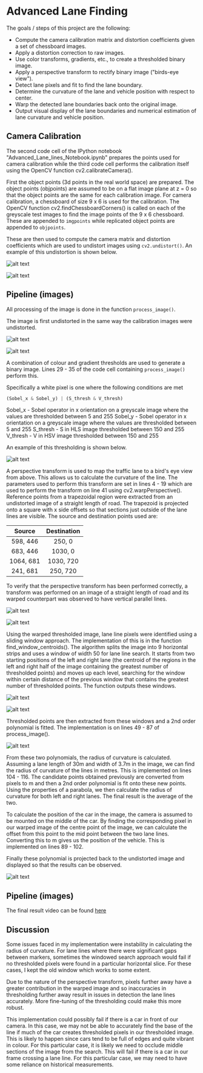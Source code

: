 # **Advanced Lane Finding**

The goals / steps of this project are the following:

* Compute the camera calibration matrix and distortion coefficients given a set of chessboard images.
* Apply a distortion correction to raw images.
* Use color transforms, gradients, etc., to create a thresholded binary image.
* Apply a perspective transform to rectify binary image ("birds-eye view").
* Detect lane pixels and fit to find the lane boundary.
* Determine the curvature of the lane and vehicle position with respect to center.
* Warp the detected lane boundaries back onto the original image.
* Output visual display of the lane boundaries and numerical estimation of lane curvature and vehicle position.

[//]: # (Image References)

[raw_calib]: ./images_for_report/raw_calibration.jpg "Raw calibration image"
[undistort_calib]: ./images_for_report/undistorted_calibration.png "Undistorted calibration image"
[raw_test]: ./images_for_report/raw_test.jpg "Raw test image"
[undistort_test]: ./images_for_report/undistorted_test.png "Undistorted test image"
[thresholded_test]: ./images_for_report/thresholded_test.png "Thresholded test image"
[untransformed_test]: ./images_for_report/untransformed_test.jpg "Untransformed test image"
[transformed_test]: ./images_for_report/transformed_test.png "Transformed test image"
[raw_test]: ./images_for_report/raw_test.jpg "Raw test image"
[windowed_test]: ./images_for_report/windowed_test.png "Windowed image"
[polynomial_test]: ./images_for_report/polynomial_test.png "Polynomial image"
[result]: ./images_for_report/final_image.png "Result"

## Camera Calibration

The second code cell of the IPython notebook "Advanced_Lane_lines_Notebook.ipynb" prepares the points used for camera calibration while the third code cell performs the calibration itself using the OpenCV function cv2.calibrateCamera().

First the object points (3d points in the real world space) are prepared. The object points (objpoints) are assumed to be on a flat image plane at z = 0 so that the object points are the same for each calibration image. For camera calibration, a chessboard of size 9 x 6 is used for the calibration. The OpenCV function cv2.findChessboardCorners() is called on each of the greyscale test images to find the image points of the 9 x 6 chessboard. These are appended to `imgpoints` while replicated object points are appended to `objpoints`. 

These are then used to compute the camera matrix and distortion coefficients which are used to undistort images using `cv2.undistort()`. An example of this undistortion is shown below.

![alt text][raw_calib]

![alt text][undistort_calib]

## Pipeline (images)

All processing of the image is done in the function `process_image()`.

The image is first undistorted in the same way the calibration images were undistorted.

![alt text][raw_test]

![alt text][undistort_test]

A combination of colour and gradient thresholds are used to generate a binary image. Lines 29 - 35 of the code cell containing `process_image()` perform this. 

Specifically a white pixel is one where the following conditions are met

```python
(Sobel_x & Sobel_y) | (S_thresh & V_thresh)
```

Sobel_x - Sobel operator in x orientation on a greyscale image where the values are thresholded between 5 and 255
Sobel_y - Sobel operator in x orientation on a greyscale image where the values are thresholded between 5 and 255
S_thresh - S in HLS image thresholded between 150 and 255
V_thresh - V in HSV image thresholded between 150 and 255

An example of this thresholding is shown below.

![alt text][thresholded_test]

A perspective transform is used to map the traffic lane to a bird's eye view from above. This allows us to calculate the curvature of the line. The parameters used to perform this transform are set in lines 4 - 19 which are used to perform the transform on line 41 using cv2.warpPerspective(). Reference points from a trapezoidal region were extracted from an undistorted image of a straight length of road. The trapezoid is projected onto a square with x side offsets so that sections just outside of the lane lines are visible. The source and destination points used are:

| Source        | Destination   | 
|:-------------:|:-------------:| 
| 598, 446      | 250, 0        | 
| 683, 446      | 1030, 0       |
| 1064, 681     | 1030, 720     |
| 241, 681      | 250, 720      |

To verify that the perspective transform has been performed correctly, a transform was performed on an image of a straight length of road and its warped counterpart was observed to have vertical parallel lines. 


![alt text][untransformed_test]

![alt text][transformed_test]

Using the warped thresholded image, lane line pixels were identified using a sliding window approach. The implementation of this is in the function find_window_centroids(). The algorithm splits the image into 9 horizontal strips and uses a window of width 50 for lane line search. It starts from two starting positions of the left and right lane (the centroid of the regions in the left and right half of the image containing the greatest number of thresholded points) and moves up each level, searching for the window within certain distance of the previous window that contains the greatest number of thresholded points. The function outputs these windows.

![alt text][raw_test]

![alt text][windowed_test]

Thresholded points are then extracted from these windows and a 2nd order polynomial is fitted. The implementation is on lines 49 - 87 of process_image().

![alt text][polynomial_test]

From these two polynomials, the radius of curvature is calculated. Assuming a lane length of 30m and width of 3.7m in the image, we can find the radius of curvature of the lines in metres. This is implemented on lines 104 - 116. The candidate points obtained previously are converted from pixels to m and then a 2nd order polynomial is fit onto these new points. Using the properties of a parabola, we then calculate the radius of curvature for both left and right lanes. The final result is the average of the two. 

To calculate the position of the car in the image, the camera is assumed to be mounted on the middle of the car. By finding the corresponding pixel in our warped image of the centre point of the image, we can calculate the offset from this point to the mid point between the two lane lines. Converting this to m gives us the position of the vehicle. This is implemented on lines 89 - 102.

Finally these polynomial is projected back to the undistorted image and displayed so that the results can be observed.

![alt text][result]

## Pipeline (images)

The final result video can be found [here](./output_project_video.mp4)

## Discussion

Some issues faced in my implementation were instability in calculating the radius of curvature. For lane lines where there were significant gaps between markers, sometimes the windowed search approach would fail if no thresholded pixels were found in a particular horizontal slice. For these cases, I kept the old window which works to some extent. 

Due to the nature of the perspective transform, pixels further away have a greater contribution in the warped image and so inaccuracies in thresholding further away result in issues in detection the lane lines accurately. More fine-tuning of the thresholding could make this more robust. 

This implementation could possibly fail if there is a car in front of our camera. In this case, we may not be able to accurately find the base of the line if much of the car creates thresholded pixels in our thresholded image. This is likely to happen since cars tend to be full of edges and quite vibrant in colour. For this particular case, it is likely we need to occlude middle sections of the image from the search. This will fail if there is a car in our frame crossing a lane line. For this particular case, we may need to have some reliance on historical measurements. 
